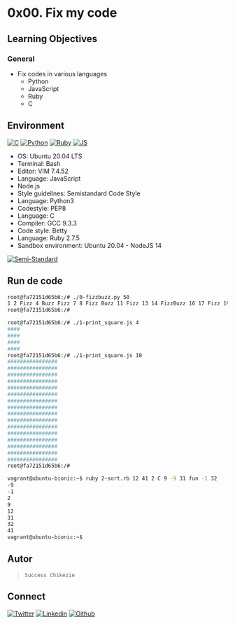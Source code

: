 # 0x00. Fix my code

## Learning Objectives

### General

* Fix codes in various languages
  * Python
  * JavaScript
  * Ruby
  * C

## Environment

<!-- c -->
[![C](https://img.shields.io/static/v1?label=&message=C%20Language&color=5C6BC0&logo=c&logoColor=A8B9CC&labelColor=2F333A)](https://www.cprogramming.com/) <!-- python-->
[![Python](https://img.shields.io/static/v1?label=&message=Python&color=FFD43B&logo=python&logoColor=3776AB&labelColor=2F333A)](https://www.python.org) <!-- ruby -->
[![Ruby](https://img.shields.io/static/v1?label=&message=Ruby&color=CC342D&logo=ruby&logoColor=E74C3C&labelColor=2F333A)](https://www.ruby-lang.org) <!-- JS -->
[![JS](https://img.shields.io/static/v1?label=&message=JavaScript&color=D4B830&logo=JavaScript&logoColor=F7DF1E&labelColor=2F333A)](https://www.javascript.com)

* OS: Ubuntu 20.04 LTS
* Terminal: Bash
* Editor: VIM 7.4.52
* Language: JavaScript
* Node.js
* Style guidelines: Semistandard Code Style
* Language: Python3
* Codestyle: PEP8
* Language: C
* Compiler: GCC 9.3.3
* Code style: Betty
* Language: Ruby 2.7.5
* Sandbox environment: Ubuntu 20.04 - NodeJS 14

<!-- semistandard -->
[![Semi-Standard](https://raw.githubusercontent.com/standard/semistandard/master/badge.svg)](https://github.com/standard/semistandard)

## Run de code

```bash
root@fa72151d65b6:/# ./0-fizzbuzz.py 50
1 2 Fizz 4 Buzz Fizz 7 8 Fizz Buzz 11 Fizz 13 14 FizzBuzz 16 17 Fizz 19 Buzz Fizz 22 23 Fizz Buzz 26 Fizz 28 29 FizzBuzz 31 32 Fizz 34 Buzz Fizz 37 38 Fizz Buzz 41 Fizz 43 44 FizzBuzz 46 47 Fizz 49 Buzz
root@fa72151d65b6:/#
```

```bash
root@fa72151d65b6:/# ./1-print_square.js 4
####
####
####
####
root@fa72151d65b6:/# ./1-print_square.js 10
################
################
################
################
################
################
################
################
################
################
################
################
################
################
################
################
root@fa72151d65b6:/#
```

```bash
vagrant@ubuntu-bionic:~$ ruby 2-sort.rb 12 41 2 C 9 -9 31 fun -1 32
-9
-1
2
9
12
31
32
41
vagrant@ubuntu-bionic:~$
```

## Autor

>```Success Chikezie```

## Connect

<!-- twitter -->
[![Twitter](https://img.shields.io/twitter/follow/ralex_uy?style=social)](https://twitter.com/succynice) <!-- linkedin --> [![Linkedin](https://img.shields.io/badge/LinkedIn-+26K-blue?style=social&logo=linkedin)](https://www.linkedin.com/in/succynice/) <!-- github --> [![Github](https://img.shields.io/github/followers/ralexrivero?style=social)](https://github.com/succynice/)